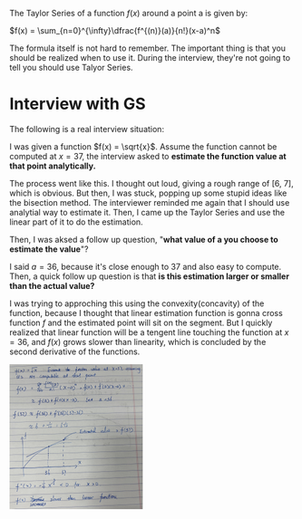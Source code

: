 The Taylor Series of a function $f(x)$ around a point a is given by:

$f(x) = \sum_{n=0}^{\infty}\dfrac{f^{(n)}(a)}{n!}(x-a)^n$

The formula itself is not hard to remember. The important thing is that you should be realized when to use it. During the interview, they're not going to tell you should use Talyor Series. 

# Interview with GS

The following is a real interview situation:

I was given a function $f(x) = \sqrt{x}$. Assume the function cannot be computed at $x = 37$, the interview asked to **estimate the function value at that point analytically.** 

The process went like this. I thought out loud, giving a rough range of [6, 7], which is obvious. But then, I was stuck, popping up some stupid ideas like the bisection method. The interviewer reminded me again that I should use analytial way to estimate it. Then, I came up the Taylor Series and use the linear part of it to do the estimation. 

Then, I was aksed a follow up question, "**what value of a you choose to estimate the value**"? 

I said $a = 36$, because it's close enough to $37$ and also easy to compute. Then, a quick follow up question is that **is this estimation larger or smaller than the actual value?**

I was trying to approching this using the convexity(concavity) of the function, because I thought that linear estimation function is gonna cross function $f$ and the estimated point will sit on the segment. But I quickly realized that linear function will be a tengent line touching the function at $x=36$, and $f(x)$ grows slower than linearity, which is concluded by the second derivative of the functions.

<img src="../../Figures/TS.JPG" alt="TS" style="zoom:25%;" />